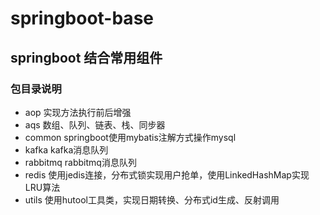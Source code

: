 # springboot-base
## springboot 结合常用组件

###  包目录说明
  
 * aop   实现方法执行前后增强  
 * aqs   数组、队列、链表、栈、同步器  
 * common  springboot使用mybatis注解方式操作mysql  
 * kafka   kafka消息队列  
 * rabbitmq  rabbitmq消息队列  
 * redis   使用jedis连接，分布式锁实现用户抢单，使用LinkedHashMap实现LRU算法  
 * utils   使用hutool工具类，实现日期转换、分布式id生成、反射调用  
  
